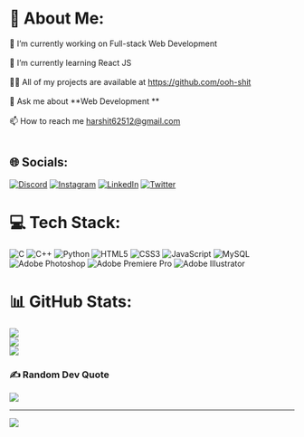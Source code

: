 # 💫 About Me:
🔭 I’m currently working on Full-stack Web Development<br><br>🌱 I’m currently learning React JS <br><br>👨‍💻 All of my projects are available at https://github.com/ooh-shit<br><br>💬 Ask me about **Web Development **<br><br>📫 How to reach me harshit62512@gmail.com<br><br>



## 🌐 Socials:
[![Discord](https://img.shields.io/badge/Discord-%237289DA.svg?logo=discord&logoColor=white)](https://discord.gg/hardsheet#3298) [![Instagram](https://img.shields.io/badge/Instagram-%23E4405F.svg?logo=Instagram&logoColor=white)](https://instagram.com/ooh___shit) [![LinkedIn](https://img.shields.io/badge/LinkedIn-%230077B5.svg?logo=linkedin&logoColor=white)](https://linkedin.com/in/harshit-singh-1403b31a5) [![Twitter](https://img.shields.io/badge/Twitter-%231DA1F2.svg?logo=Twitter&logoColor=white)](https://twitter.com/Harshit62512) 

# 💻 Tech Stack:
![C](https://img.shields.io/badge/c-%2300599C.svg?style=for-the-badge&logo=c&logoColor=white) ![C++](https://img.shields.io/badge/c++-%2300599C.svg?style=for-the-badge&logo=c%2B%2B&logoColor=white) ![Python](https://img.shields.io/badge/python-3670A0?style=for-the-badge&logo=python&logoColor=ffdd54) ![HTML5](https://img.shields.io/badge/html5-%23E34F26.svg?style=for-the-badge&logo=html5&logoColor=white) ![CSS3](https://img.shields.io/badge/css3-%231572B6.svg?style=for-the-badge&logo=css3&logoColor=white) ![JavaScript](https://img.shields.io/badge/javascript-%23323330.svg?style=for-the-badge&logo=javascript&logoColor=%23F7DF1E) ![MySQL](https://img.shields.io/badge/mysql-%2300f.svg?style=for-the-badge&logo=mysql&logoColor=white) ![Adobe Photoshop](https://img.shields.io/badge/adobephotoshop-%2331A8FF.svg?style=for-the-badge&logo=adobephotoshop&logoColor=white) ![Adobe Premiere Pro](https://img.shields.io/badge/Adobe%20Premiere%20Pro-9999FF.svg?style=for-the-badge&logo=Adobe%20Premiere%20Pro&logoColor=white) ![Adobe Illustrator](https://img.shields.io/badge/adobeillustrator-%23FF9A00.svg?style=for-the-badge&logo=adobeillustrator&logoColor=white)
# 📊 GitHub Stats:
![](https://github-readme-stats.vercel.app/api?username=ooh-shit&theme=tokyonight&hide_border=false&include_all_commits=false&count_private=false)<br/>
![](https://github-readme-streak-stats.herokuapp.com/?user=ooh-shit&theme=tokyonight&hide_border=false)<br/>
![](https://github-readme-stats.vercel.app/api/top-langs/?username=ooh-shit&theme=tokyonight&hide_border=false&include_all_commits=false&count_private=false&layout=compact)

### ✍️ Random Dev Quote
![](https://quotes-github-readme.vercel.app/api?type=horizontal&theme=radical)

---
[![](https://visitcount.itsvg.in/api?id=ooh-shit&icon=0&color=0)](https://visitcount.itsvg.in)

<!-- Proudly created with GPRM ( https://gprm.itsvg.in ) -->
